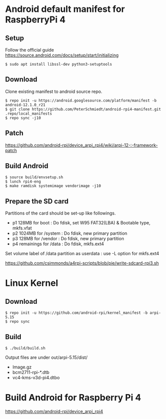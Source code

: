 # Android default manifest for RaspberryPi 4

## Setup

Follow the official guide https://source.android.com/docs/setup/start/initializing

    $ sudo apt install libssl-dev python3-setuptools 

## Download

Clone existing manifest to android source repo.

    $ repo init -u https://android.googlesource.com/platform/manifest -b android-12.1.0_r21
    $ git clone https://github.com/PeterSchmiedt/android-rpi4-manifest.git .repo/local_manifests
    $ repo sync -j10

## Patch

https://github.com/android-rpi/device_arpi_rpi4/wiki/arpi-12-:-framework-patch

## Build Android

    $ source build/envsetup.sh
    $ lunch rpi4-eng
    $ make ramdisk systemimage vendorimage -j10

## Prepare the SD card

Partitions of the card should be set-up like followings.
  - p1  128MB for boot : Do fdisk, set W95 FAT32(LBA) & Bootable type, mkfs.vfat
  - p2 1024MB for /system : Do fdisk, new primary partition
  - p3  128MB for /vendor : Do fdisk, new primary partition
  - p4 remainings for /data : Do fdisk, mkfs.ext4
 
Set volume label of /data partition as userdata
  : use -L option for mkfs.ext4

  https://github.com/csimmonds/a4rpi-scripts/blob/pie/write-sdcard-rpi3.sh


# Linux Kernel

## Download

    $ repo init -u https://github.com/android-rpi/kernel_manifest -b arpi-5.15
    $ repo sync

## Build

    $ ./build/build.sh

Output files are under out/arpi-5.15/dist/
  - Image.gz
  - bcm2711-rpi-*.dtb
  - vc4-kms-v3d-pi4.dtbo

# Build Android for Raspberry Pi 4

  https://github.com/android-rpi/device_arpi_rpi4